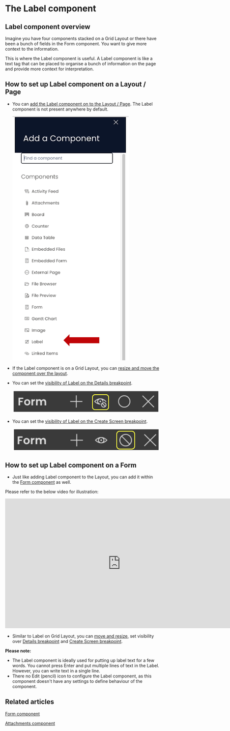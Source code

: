 # The Label component

## Label component overview

Imagine you have four components stacked on a Grid Layout or there have been a bunch of fields in the Form component. You want to give more context to the information.

This is where the Label component is useful. A Label component is like a text tag that can be placed to organise a bunch of information on the page and provide more context for interpretation.

## How to set up Label component on a Layout / Page

- You can [add the Label component on to the Layout / Page](/docs/Rapid/4-Keyper%20Manual/2-Designer/2-Pages/5-how-to-guides/how-to-add-a-component/how-to-add-a-component.md "How to add a component to a Layout / Page?"). The Label component is not present anywhere by default. 

    ![Component list](<Component list.png>)
- If the Label component is on a Grid Layout, you can [resize and move the component over the layout](/docs/Rapid/4-Keyper%20Manual/2-Designer/2-Pages/5-how-to-guides/how-to-arrange-a-component-on-a-grid/how-to-arrange-a-component-on-a-grid.md "How to arrange a component on Grid layout?").
- You can set the [visibility of Label on the Details breakpoint](/docs/Rapid/4-Keyper%20Manual/2-Designer/2-Pages/5-how-to-guides/how-to-hide-components-on-breakpoints/how-to-hide-components-on-breakpoints.md "How to set a component to be visible / hidden on 'Item Details' and 'Create' breakpoints?").   

    ![Visiblity toggle](<../Visiblity toggle.png>)
- You can set the [visibility of Label on the Create Screen breakpoint](/docs/Rapid/4-Keyper%20Manual/2-Designer/2-Pages/5-how-to-guides/how-to-hide-components-on-breakpoints/how-to-hide-components-on-breakpoints.md "How to set a component to be visible / hidden on 'Item Details' and 'Create' breakpoints?"). 

    ![Display toggle](<../Display toggle.png>)

## How to set up Label component on a Form

- Just like adding Label component to the Layout, you can add it within the [Form component](/docs/Rapid/4-Keyper%20Manual/2-Designer/2-Pages/3-Components/form/form.md "What is a Form Component on a Layout / Page?") as well.

Please refer to the below video for illustration:  
  
<iframe allowfullscreen="allowfullscreen" frameborder="0" height="422" src="https://www.youtube.com/embed/39xCB7v7FKM?si=SnHEeB7JfsKNsFb_" title="YouTube video player" width="750"></iframe>

- Similar to Label on Grid Layout, you can [move and resize](/docs/Rapid/4-Keyper%20Manual/2-Designer/2-Pages/5-how-to-guides/how-to-arrange-a-component-on-a-grid/how-to-arrange-a-component-on-a-grid.md
), set visibility over [Details breakpoint](/docs/Rapid/4-Keyper%20Manual/2-Designer/2-Pages/5-how-to-guides/how-to-hide-components-on-breakpoints/how-to-hide-components-on-breakpoints.md) and [Create Screen breakpoint](/docs/Rapid/4-Keyper%20Manual/2-Designer/2-Pages/5-how-to-guides/how-to-hide-components-on-breakpoints/how-to-hide-components-on-breakpoints.md
).

**Please note:**

- The Label component is ideally used for putting up label text for a few words. You cannot press Enter and put multiple lines of text in the Label. However, you can write text in a single line.
- There no Edit (pencil) icon to configure the Label component, as this component doesn't have any settings to define behaviour of the component.

## Related articles

[Form component](/docs/Rapid/4-Keyper%20Manual/2-Designer/2-Pages/3-Components/form/form.md "What is a Form Component on a Layout / Page?")

[Attachments component](/docs/Rapid/4-Keyper%20Manual/2-Designer/2-Pages/3-Components/attachments/attachments.md "What is an Attachments component on a Layout / Page?")
